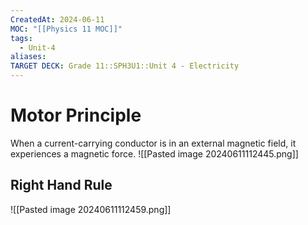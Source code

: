 ```yaml
---
CreatedAt: 2024-06-11
MOC: "[[Physics 11 MOC]]"
tags:
  - Unit-4
aliases: 
TARGET DECK: Grade 11::SPH3U1::Unit 4 - Electricity
---
```


# Motor Principle
When a current-carrying conductor is in an external magnetic field, it experiences a magnetic force.
![[Pasted image 20240611112445.png]]

## Right Hand Rule
![[Pasted image 20240611112459.png]]
